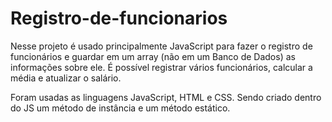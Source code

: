 # Registro-de-funcionarios

Nesse projeto é usado principalmente JavaScript para fazer o registro de funcionários e guardar em um array (não em um Banco de Dados) as informações sobre ele. É possível registrar vários funcionários, calcular a média e atualizar o salário.

Foram usadas as linguagens JavaScript, HTML e CSS. Sendo criado dentro do JS um método de instância e um método estático.

